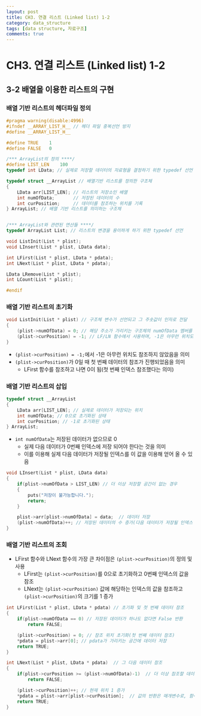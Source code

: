 ```yaml
---
layout: post
title: CH3. 연결 리스트 (Linked list) 1-2
category: data_structure
tags: [data structure, 자료구조]
comments: true
---
```


# CH3. 연결 리스트 (Linked list) 1-2

## 3-2 배열을 이용한 리스트의 구현

### 배열 기반 리스트의 헤더파일 정의

```c
#pragma warning(disable:4996)
#ifndef __ARRAY_LIST_H__ // 헤더 파일 중복선언 방지
#define __ARRAY_LIST_H__

#define TRUE	1
#define FALSE	0

/*** ArrayList의 정의 ****/
#define LIST_LEN	100
typedef int LData; // 실제로 저장할 데이터의 자료형을 결정하기 위한 typedef 선언

typedef struct __ArrayList // 배열기반 리스트를 정의한 구조체
{
	LData arr[LIST_LEN]; // 리스트의 저장소인 배열
	int numOfData;       // 저장된 데이터의 수
	int curPosition;     // 데이터를 참조하는 위치를 기록
} ArrayList; // 배열 기반 리스트를 의미하는 구조체


/*** ArrayList와 관련된 연산들 ****/
typedef ArrayList List; // 리스트의 변경을 용이하게 하기 위한 typedef 선언

void ListInit(List * plist);
void LInsert(List * plist, LData data);

int LFirst(List * plist, LData * pdata);
int LNext(List * plist, LData * pdata);

LData LRemove(List * plist);
int LCount(List * plist);

#endif
```

### 배열 기반 리스트의 초기화

```c
void ListInit(List * plist) // 구조체 변수가 선언되고 그 주솟값이 인자로 전달
{
	(plist->numOfData) = 0; // 해당 주소가 가리키는 구조체의 numOfData 멤버를 0으로 초기화
	(plist->curPosition) = -1; // LF/LN 함수에서 사용하며, -1은 아무런 위치도 참조하지 않았음을 의미
}

```

- `(plist->curPosition) = -1;`에서 -1은 아무런 위치도 참조하지 않았음을 의미
- `(plist->curPosition)`가 0일 때 첫 번째 데이터의 참조가 진행되었음을 의미
  - LFirst 함수를 참조하고 나면 0이 됨(첫 번째 인덱스 참조했다는 의미)

### 배열 기반 리스트의 삽입

```c
typedef struct __ArrayList
{
	LData arr[LIST_LEN]; // 실제로 데이터가 저장되는 위치
	int numOfData; // 0으로 초기화된 상태
	int curPosition; // -1로 초기화된 상태
} ArrayList;
```

- `int numOfData`는 저장된 데이터가 없으므로 0
  - 실제 다음 데이터가 0번째 인덱스에 저장 되어야 한다는 것을 의미
  - 이를 이용해 실제 다음 데이터가 저장될 인덱스를 이 값을 이용해 얻어 올 수 있음

```c
void LInsert(List * plist, LData data)
{
	if(plist->numOfData > LIST_LEN) // 더 이상 저장할 공간이 없는 경우
	{
		puts("저장이 불가능합니다.");
		return;
	}

	plist->arr[plist->numOfData] = data;  // 데이터 저장
	(plist->numOfData)++; // 저장된 데이터의 수 증가(다음 데이터가 저장될 인덱스 값을 의미함)
}
```

### 배열 기반 리스트의 조회
- LFirst 함수와 LNext 함수의 가장 큰 차이점은 `(plist->curPosition)`의 정의 및 사용
  - LFirst는 `(plist->curPosition)`를 0으로 초기화하고 0번째 인덱스의 값을 참조
  - LNext는 `(plist->curPosition)` 값에 해당하는 인덱스의 값을 참조하고 `(plist->curPosition)`의 크기를 1 증가
  

```c
int LFirst(List * plist, LData * pdata) // 초기화 및 첫 번째 데이터 참조
{
	if(plist->numOfData == 0) // 저장된 데이터가 하나도 없다면 False 반환
		return FALSE;

	(plist->curPosition) = 0; // 참조 위치 초기화(첫 번째 데이터 참조)
	*pdata = plist->arr[0]; // pdata가 가리키는 공간에 데이터 저장
	return TRUE;
}

int LNext(List * plist, LData * pdata)  // 그 다음 데이터 참조
{
	if(plist->curPosition >= (plist->numOfData)-1)  // 더 이상 참조할 데이터가 없는경우
		return FALSE;

	(plist->curPosition)++; // 현재 위치 1 증가
	*pdata = plist->arr[plist->curPosition];  // 값의 반환은 매개변수로, 함수의 반환은 성공여부를 
	return TRUE;
}
```
